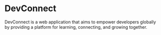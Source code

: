 # DevConnect

DevConnect is a web application that aims to empower developers globally by providing a platform for learning, connecting, and growing together.

